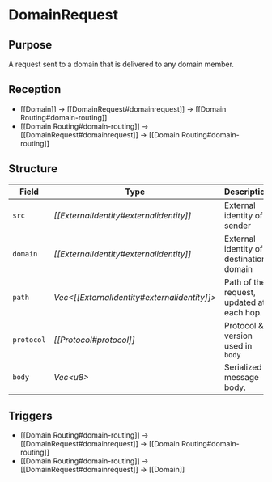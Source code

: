 # DomainRequest

## Purpose

<!-- ANCHOR: purpose -->
A request sent to a domain that is delivered to any domain member.
<!-- ANCHOR_END: purpose -->

## Reception

<!-- ANCHOR: reception -->
- [[Domain]] $\to$ [[DomainRequest#domainrequest]] $\to$ [[Domain Routing#domain-routing]]
- [[Domain Routing#domain-routing]] $\to$ [[DomainRequest#domainrequest]] $\to$ [[Domain Routing#domain-routing]]
<!-- ANCHOR_END: reception -->

## Structure

| Field      | Type                                           | Description                               |
|------------|------------------------------------------------|-------------------------------------------|
| `src`      | *[[ExternalIdentity#externalidentity]]*        | External identity of sender               |
| `domain`   | *[[ExternalIdentity#externalidentity]]*        | External identity of destination domain   |
| `path`     | *Vec\<[[ExternalIdentity#externalidentity]]\>* | Path of the request, updated at each hop. |
| `protocol` | *[[Protocol#protocol]]*                        | Protocol & version used in `body`         |
| `body`     | *Vec\<u8\>*                                    | Serialized message body.                  |

## Triggers

<!-- ANCHOR: triggers -->
- [[Domain Routing#domain-routing]] $\to$ [[DomainRequest#domainrequest]] $\to$ [[Domain Routing#domain-routing]]
- [[Domain Routing#domain-routing]] $\to$ [[DomainRequest#domainrequest]] $\to$ [[Domain]]
<!-- ANCHOR_END: triggers -->

